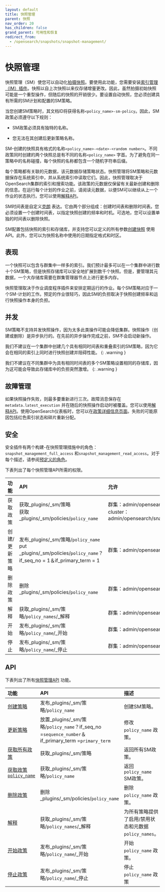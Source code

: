```yaml
---
layout: default
title: 快照管理
parent: 快照
nav_order: 20
has_children: false
grand_parent: 可用性和恢复
redirect_from: 
  - /opensearch/snapshots/snapshot-management/
---
```


# 快照管理

快照管理（SM）使您可以自动化[拍摄快照]({{site.url}}{{site.baseurl}}/opensearch/snapshots/snapshot-restore#take-snapshots)。要使用此功能，您需要安装[索引管理（IM）插件]({{site.url}}{{site.baseurl}}/im-plugin)。快照以自上次快照以来仅存储增量更改。因此，虽然拍摄初始快照可能是一个重型操作，但随后的快照的开销很少。要设置自动快照，您必须创建具有所需的SM计划和配置的SM策略。

当您创建SM策略时，其文档ID将获得名称`<policy_name>-sm-policy`。因此，SM政策必须遵守以下规则：

- SM政策必须具有独特的名称。

- 您无法在其创建后更新策略名称。

SM-创建的快照具有格式的名称`<policy_name>-<date>-<random number>`。不同政策同时创建的两个快照总是有不同的名称`<policy_name>` 字首。为了避免在同一策略中的名称碰撞，每个快照的名称都包含一个随机字符串后缀。

每个策略都有关联的元数据，该元数据存储策略状态。快照管理将SM策略和元数据保存在系统索引中，并从系统索引中读取它们。因此，快照管理取决于OpenSearch集群的索引和搜索功能。该政策的元数据仅保留有关最新创建和删除的信息。在运行每个计划的作业之前，请阅读元数据，以便SM可以继续从上一个作业的状态执行。您可以使用[解释API]({{site.url}}{{site.baseurl}}/opensearch/snapshots/sm-api#explain)。

SM时间表是自定义[克朗]({{site.url}}{{site.baseurl}}/monitoring-plugins/alerting/cron) 表达。它由两个部分组成：创建时间表和删除时间表。您必须设置一个创建时间表，以指定快照创建的频率和时机。可选地，您可以设置单独的时间表以删除快照。

SM配置包括快照的索引和存储库，并支持您可以定义的所有参数[创建快照]({{site.url}}{{site.baseurl}}/opensearch/snapshots/snapshot-restore#take-snapshots) 使用API。此外，您可以为快照名称中使用的日期指定格式和时区。


## 表现

一个快照可以包含与群集中一样多的索引。我们预计最多可以在一个集群中进行数十个SM策略，但是快照存储库可以安全地扩展到数千个快照。但是，要管理其元数据，一个大存储库需要在群集管理器节点上进行更多内存。

快照管理取决于作业调度程序插件来安排定期运行的作业。每个SM策略对应于一个SM-计划的工作。预定的作业很轻巧，因此SM的负担取决于快照创建频率和运行快照操作本身的负担。

## 并发

SM策略不支持并发快照操作，因为太多此类操作可能会降低集群。快照操作（创建或删除）是异步执行的。在先前的异步操作完成之前，SM不会启动新操作。

我们不建议在一个集群中创建几个具有相同时间表和重叠索引的SM策略，因为它会在相同的索引上同时进行快照创建并阻碍性能。
{: .warning }


我们不建议在不同集群中为具有相同时间表的多个SM策略设置相同的存储库，因为这可能会导致此存储库中的负担突然激增。
{: .warning }

## 故障管理

如果快照操作失败，则最多要重新进行三次。故障消息保存在`metadata.latest_execution` 并在随后的快照操作启动时被覆盖。您可以使用[解释API]({{site.url}}{{site.baseurl}}/opensearch/snapshots/sm-api#explain)。使用OpenSearch仪表板时，您可以在[政策详细信息页面]({{site.url}}{{site.baseurl}}/dashboards/admin-ui-index/sm-dashboards#view-edit-or-delete-an-sm-policy)。失败的可能原因包括红色索引状态和碎片重新分配。

## 安全

安全插件有两个构建-在快照管理措施中的角色：`snapshot_management_full_access` 和`snapshot_management_read_access`。对于每个描述，请参阅[预定义的角色]({{site.url}}{{site.baseurl}}/security/access-control/users-roles#predefined-roles)。

下表列出了每个快照管理API所需的权限。

功能| API| 允许
:--- | :--- | :---
获取政策| 获取_plugins/_sm/策略<br>获取_plugins/_sm/policies/`policy_name` | 群集：admin/opensearch/snapshot_management/polity/get <br> cluster：admin/opensearch/snapshot_management/polition/polity/seach
创建/更新策略| 发布_plugins/_sm/策略/`policy_name`<br> put _plugins/_sm/policies/`policy_name`？if_seq_no = 1＆if_primary_term = 1| 群集：admin/opensearch/snapshot_management/polity/write
删除政策| 删除_plugins/_sm/policies/`policy_name` | 群集：admin/opensearch/snapshot_management/polity/delete
解释| 获取_plugins/_sm/策略/`policy_names`/_解释| 群集：admin/opensearch/snapshot_management/polity/light
开始| 发布_plugins/_sm/策略/`policy_name`/_开始| 群集：admin/opensearch/snapshot_management/polity/start
停止| 发布_plugins/_sm/策略/`policy_name`/_停止| 群集：admin/opensearch/snapshot_management/polity/stop


## API

下表列出了所有[快照管理API]({{site.url}}{{site.baseurl}}/opensearch/snapshots/sm-api) 功能。

功能| API| 描述
:--- | :--- | :---
[创建策略]({{site.url}}{{site.baseurl}}/opensearch/snapshots/sm-api#create-or-update-a-policy) | 发布_plugins/_sm/策略/`policy_name` | 创建SM策略。
[更新策略]({{site.url}}{{site.baseurl}}/opensearch/snapshots/sm-api#create-or-update-a-policy) | 放置_plugins/_sm/策略/`policy_name`？if_seq_no =`sequence_number`＆if_primary_term =`primary_term` | 修改`policy_name` 政策。
[获取所有政策]({{site.url}}{{site.baseurl}}/opensearch/snapshots/sm-api#get-policies) | 获取_plugins/_sm/策略| 返回所有SM政策。
[获取政策`policy_name`]({{site.url}}{{site.baseurl}}/opensearch/snapshots/sm-api#get-policies) | 获取_plugins/_sm/策略/`policy_name` | 返回`policy_name` SM政策。
[删除政策]({{site.url}}{{site.baseurl}}/opensearch/snapshots/sm-api#delete-a-policy) | 删除_plugins/_sm/policies/`policy_name` | 删除`policy_name` 政策。
[解释]({{site.url}}{{site.baseurl}}/opensearch/snapshots/sm-api#explain) | 获取_plugins/_sm/策略/`policy_names`/_解释| 为所有策略提供了启用/禁用状态和元数据`policy_names`。
[开始政策]({{site.url}}{{site.baseurl}}/opensearch/snapshots/sm-api#start-a-policy) | 发布_plugins/_sm/策略/`policy_name`/_开始| 开始`policy_name` 政策。
[停止政策]({{site.url}}{{site.baseurl}}/opensearch/snapshots/sm-api#stop-a-policy)| 发布_plugins/_sm/策略/`policy_name`/_停止| 停止`policy_name` 政策

